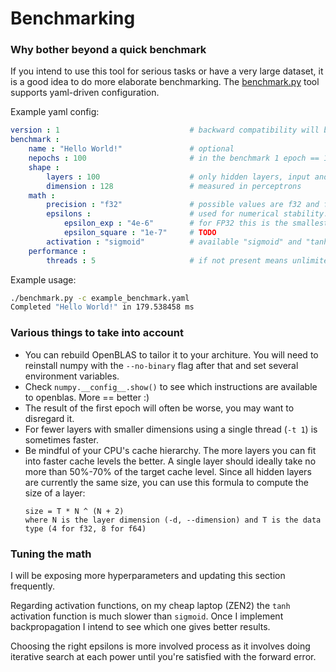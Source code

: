 # Benchmarking

### Why bother beyond a quick benchmark

If you intend to use this tool for serious tasks or have a very large dataset, it is a good idea to do more elaborate benchmarking.  The [benchmark.py] tool supports yaml-driven configuration.

Example yaml config:
```yaml
version : 1                             # backward compatibility will be on a best-effort basis
benchmark :
    name : "Hello World!"               # optional
    nepochs : 100                       # in the benchmark 1 epoch == 1 inference
    shape :
        layers : 100                    # only hidden layers, input and output layer excluded
        dimension : 128                 # measured in perceptrons
    math :
        precision : "f32"               # possible values are f32 and f64 on x86, other acrchitectures?
        epsilons :                      # used for numerical stability.  Increase if you start getting overflows
            epsilon_exp : "4e-6"        # for FP32 this is the smallest value I found
            epsilon_square : "1e-7"     # TODO
        activation : "sigmoid"          # available "sigmoid" and "tanh"
    performance :
        threads : 5                     # if not present means unlimited
```

Example usage:
```bash
./benchmark.py -c example_benchmark.yaml
Completed "Hello World!" in 179.538458 ms
```
### Various things to take into account

* You can rebuild OpenBLAS to tailor it to your architure.  You will need to reinstall numpy with the `--no-binary` flag after that and set several environment variables.
* Check `numpy.__config__.show()` to see which instructions are available to openblas.  More == better :)
* The result of the first epoch will often be worse, you may want to disregard it.
* For fewer layers with smaller dimensions using a single thread (`-t 1`) is sometimes faster.
* Be mindful of your CPU's cache hierarchy.  The more layers you can fit into faster cache levels the better.  A single layer should ideally take no more than 50%-70% of the target cache level.  Since all hidden layers are currently the same size, you can use this formula to compute the size of a layer:
    ```
    size = T * N ^ (N + 2)
    where N is the layer dimension (-d, --dimension) and T is the data type (4 for f32, 8 for f64)

### Tuning the math

I will be exposing more hyperparameters and updating this section frequently.

Regarding activation functions, on my cheap laptop (ZEN2) the `tanh` activation function is much slower than `sigmoid`.  Once I implement backpropagation I intend to see which one gives better results.

Choosing the right epsilons is more involved process as it involves doing iterative search at each power until you're satisfied with the forward error.  

[benchmark.py]: https://github.com/zlatinb/tiny-classifier/blob/main/benchmark.py
